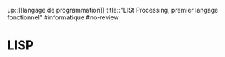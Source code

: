 up::[[langage de programmation]]
title::"LISt Processing, premier langage fonctionnel"
#informatique #no-review 
# LISP

